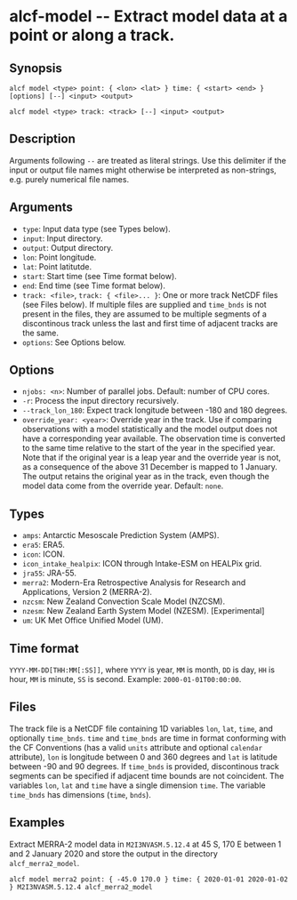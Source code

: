 
alcf-model -- Extract model data at a point or along a track.
==========

Synopsis
--------

    alcf model <type> point: { <lon> <lat> } time: { <start> <end> } [options] [--] <input> <output>

    alcf model <type> track: <track> [--] <input> <output>

Description
-----------

Arguments following `--` are treated as literal strings. Use this delimiter if the input or output file names might otherwise be interpreted as non-strings, e.g. purely numerical file names.

Arguments
---------

- `type`: Input data type (see Types below).
- `input`: Input directory.
- `output`: Output directory.
- `lon`: Point longitude.
- `lat`: Point latitutde.
- `start`: Start time (see Time format below).
- `end`: End time (see Time format below).
- `track: <file>`, `track: { <file>... }`: One or more track NetCDF files (see Files below). If multiple files are supplied and `time_bnds` is not present in the files, they are assumed to be multiple segments of a discontinous track unless the last and first time of adjacent tracks are the same.
- `options`: See Options below.

Options
-------

- `njobs: <n>`: Number of parallel jobs. Default: number of CPU cores.
- `-r`: Process the input directory recursively.
- `--track_lon_180`: Expect track longitude between -180 and 180 degrees.
- `override_year: <year>`: Override year in the track. Use if comparing observations with a model statistically and the model output does not have a corresponding year available. The observation time is converted to the same time relative to the start of the year in the specified year. Note that if the original year is a leap year and the override year is not, as a consequence of the above 31 December is mapped to 1 January. The output retains the original year as in the track, even though the model data come from the override year. Default: `none`.

Types
-----

- `amps`: Antarctic Mesoscale Prediction System (AMPS).
- `era5`: ERA5.
- `icon`: ICON.
- `icon_intake_healpix`: ICON through Intake-ESM on HEALPix grid.
- `jra55`: JRA-55.
- `merra2`: Modern-Era Retrospective Analysis for Research and Applications, Version 2 (MERRA-2).
- `nzcsm`: New Zealand Convection Scale Model (NZCSM).
- `nzesm`: New Zealand Earth System Model (NZESM). [Experimental]
- `um`: UK Met Office Unified Model (UM).

Time format
-----------

`YYYY-MM-DD[THH:MM[:SS]]`, where `YYYY` is year, `MM` is month, `DD` is day, `HH` is hour, `MM` is minute, `SS` is second. Example: `2000-01-01T00:00:00`.

Files
-----

The track file is a NetCDF file containing 1D variables `lon`, `lat`, `time`, and optionally `time_bnds`. `time` and `time_bnds` are time in format conforming with the CF Conventions (has a valid `units` attribute and optional `calendar` attribute), `lon` is longitude between 0 and 360 degrees and `lat` is latitude between -90 and 90 degrees. If `time_bnds` is provided, discontinous track segments can be specified if adjacent time bounds are not coincident. The variables `lon`, `lat` and `time` have a single dimension `time`. The variable `time_bnds` has dimensions (`time`, `bnds`).

Examples
--------

Extract MERRA-2 model data in `M2I3NVASM.5.12.4` at 45 S, 170 E between 1 and 2 January 2020 and store the output in the directory `alcf_merra2_model`.

    alcf model merra2 point: { -45.0 170.0 } time: { 2020-01-01 2020-01-02 } M2I3NVASM.5.12.4 alcf_merra2_model
	